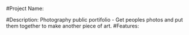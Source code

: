 #Project Name:


#Description:
Photography public portifolio - Get peoples photos and put them together to make 
another piece of art.
#Features: